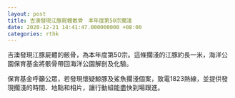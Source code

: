 ```yaml
---
layout: post
title: 吉澳發現江豚屍體骸骨　本年度第50宗擱淺
date: 2020-12-21 14:41:47.000000000 +08:00
categories: rthk
---
```


吉澳發現江豚屍體的骸骨，為本年度第50宗。這條擱淺的江豚約長一米，海洋公園保育基金將骸骨帶回海洋公園解剖及化驗。

保育基金呼籲公眾，若發現懷疑鯨豚及鯊魚擱淺個案，致電1823熱線，並提供發現擱淺的時間、地點和相片，讓行動組能盡快到場跟進。
